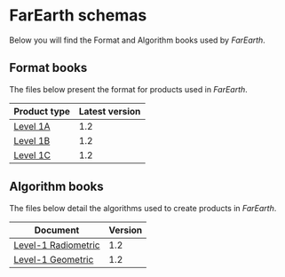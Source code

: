 # FarEarth schemas

Below you will find the Format and Algorithm books used by *FarEarth*.

## Format books

The files below present the format for products used in *FarEarth*.

| Product type  | Latest version |
| ------------- | -------------- |
| [Level 1A](Level%201/Format%20books/Level%201A/Version%201.2/README.md) | 1.2 |
| [Level 1B](Level%201/Format%20books/Level%201B/Version%201.2/README.md) | 1.2 |
| [Level 1C](Level%201/Format%20books/Level%201C/Version%201.2/README.md) | 1.2 |

## Algorithm books

The files below detail the algorithms used to create products in *FarEarth*.

| Document  | Version |
| ------------- | -------------- |
| [Level-1 Radiometric](Level%201/Algorithm%20books/Version-1.2/FarEarth-Algorithm-Theory-Radiometry-V1.2.pdf) | 1.2 |
| [Level-1 Geometric](Level%201/Algorithm%20books/Version-1.2/FarEarth-Algorithm-Theory-Geometry-V1.2.pdf) | 1.2 |
